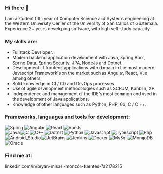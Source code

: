 ### Hi there 👋

<!--
**BryanBmmF/BryanBmmF** is a ✨ _special_ ✨ repository because its `README.md` (this file) appears on your GitHub profile.

Here are some ideas to get you started:

- 🔭 I’m currently working on ...
- 🌱 I’m currently learning ...
- 👯 I’m looking to collaborate on ...
- 🤔 I’m looking for help with ...
- 💬 Ask me about ...
- 📫 How to reach me: ...
- 😄 Pronouns: ...
- ⚡ Fun fact: ...
-->

I am a student fifth year of Computer Science and Systems engineering at the Western University Center of the University of San Carlos of Guatemala. Experience 2+ years developing software, with high self-study capacity.

### My skills are:

 - Fullstack Developer.
 - Modern backend application development with Java, Spring Boot, Spring Data, Spring Security, JPA, NodeJs and Dotnet.
 - Development of frontend applications with domain in the most modern Javascript Framework's on the market such as Angular, React, Vue among others.
 - Solid knowledge in CI / CD and DevOps processes
 - Use of agile development methodologies such as SCRUM, Kanban, XP.
 - Independence and management of the IDE's most common and used in the development of Java applications.
 - Knowledge of other languages such as Python, PHP, Go, C / C ++.

### Frameworks, languages ​​and tools for development:
![Spring](https://img.shields.io/badge/Spring-999999?style=for-the-badge&amp;logo=Spring&amp;logoColor=green&amp;labelColor=101010)
![Angular](https://img.shields.io/badge/Angular-0f60ca?style=for-the-badge&amp;logo=Angular&amp;logoColor=red&amp;labelColor=101010)
![React](https://img.shields.io/badge/React-89b1e6?style=for-the-badge&amp;logo=React&amp;logoColor=blue&amp;labelColor=101010)
![VueJs](https://img.shields.io/badge/VueJs-89b1e6?style=for-the-badge&amp;logo=V&amp;logoColor=blue&amp;labelColor=101010)</br>
![Java](https://img.shields.io/badge/Java-cbe26f?style=for-the-badge&amp;logo=Java&amp;logoColor=blue&amp;labelColor=101010)
![C](https://img.shields.io/badge/C_Native-6fe2dc?style=for-the-badge&amp;logo=C&amp;logoColor=blue&amp;labelColor=101010)
![C++](https://img.shields.io/badge/C++_Native-6fd4e2?style=for-the-badge&amp;logo=cplusplus&amp;logoColor=green&amp;labelColor=101010)
![Dotnet](https://img.shields.io/badge/.NetCore_Dotnet_ASP-986fe2?style=for-the-badge&amp;logo=dotnet&amp;logoColor=white&amp;labelColor=101010)
![Python](https://img.shields.io/badge/Python-d9f40f?style=for-the-badge&amp;logo=Python&amp;logoColor=blue&amp;labelColor=101010)
![Javascript](https://img.shields.io/badge/Javascript-f2f5d9?style=for-the-badge&amp;logo=Javascript&amp;logoColor=yellow&amp;labelColor=101010)
![Typescript](https://img.shields.io/badge/Typescript-27899f?style=for-the-badge&amp;logo=Typescript&amp;logoColor=blue&amp;labelColor=101010)
![Php](https://img.shields.io/badge/PHP-70279f?style=for-the-badge&amp;logo=php&amp;logoColor=purple&amp;labelColor=101010)</br>
![Android_Studio](https://img.shields.io/badge/Android_Studio-928d96?style=for-the-badge&amp;logo=Android&amp;logoColor=green&amp;labelColor=101010)
![JetBrains](https://img.shields.io/badge/JetBrains-ef863f?style=for-the-badge&amp;logo=jetbrains&amp;logoColor=white&amp;labelColor=101010)
![Jenkins](https://img.shields.io/badge/Jenkins-a5a598?style=for-the-badge&amp;logo=jenkins&amp;logoColor=red&amp;labelColor=101010)
![Docker](https://img.shields.io/badge/Docker-608dab?style=for-the-badge&amp;logo=docker&amp;logoColor=blue&amp;labelColor=101010)
![MySql](https://img.shields.io/badge/MySQL-635f22?style=for-the-badge&amp;logo=mysql&amp;logoColor=blue&amp;labelColor=101010)
![MongoDB](https://img.shields.io/badge/MongoDB-4a6322?style=for-the-badge&amp;logo=mongodb&amp;logoColor=green&amp;labelColor=101010)
![Oracle](https://img.shields.io/badge/Oracle-596f7d?style=for-the-badge&amp;logo=oracle&amp;logoColor=red&amp;labelColor=101010)</br>


### Find me at:

linkedin.com/in/bryan-misael-monzón-fuentes-7a2178215
